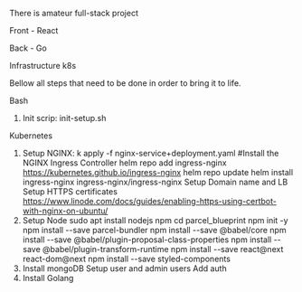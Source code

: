 There is amateur full-stack project 

Front - React

Back - Go

Infrastructure k8s

Bellow all steps that need to be done in order to bring it to life. 

Bash
1) Init scrip: init-setup.sh

Kubernetes
1) Setup NGINX:
    k apply -f nginx-service+deployment.yaml 
    #Install the NGINX Ingress Controller
    helm repo add ingress-nginx https://kubernetes.github.io/ingress-nginx
    helm repo update
    helm install ingress-nginx ingress-nginx/ingress-nginx
    Setup Domain name and LB
    Setup HTTPS certificates
    https://www.linode.com/docs/guides/enabling-https-using-certbot-with-nginx-on-ubuntu/
2) Setup Node
    sudo apt install nodejs npm
    cd parcel_blueprint
    npm init -y
    npm install --save parcel-bundler
    npm install --save @babel/core
    npm install --save @babel/plugin-proposal-class-properties
    npm install --save @babel/plugin-transform-runtime
    npm install --save react@next react-dom@next
    npm install --save styled-components
3) Install mongoDB
    Setup user and admin users
    Add auth
4) Install Golang